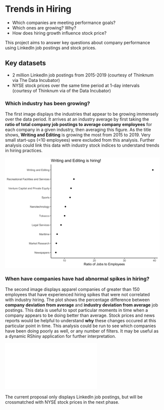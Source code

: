 # Trends in Hiring

+ Which companies are meeting performance goals? 
+ Which ones are growing? Why? 
+ How does hiring growth influence stock price?

This project aims to answer key questions about company performance using LinkedIn job postings and stock prices.

## Key datasets

  + 2 million LinkedIn job postings from 2015-2019 (courtesy of Thinknum via The Data Incubator)
  + NYSE stock prices over the same time period at 1-day intervals (courtesy of Thinknum via of the Data Incubator)

### Which industry has been growing?

The first image displays the industries that appear to be growing immensely over the data period. It arrives at an industry average by first taking the **ratio of total company job postings to average company employees** for each company in a given industry, then averaging this figure. As the title shows, **Writing and Editing** is growing the most from 2015 to 2019. Very small start-ups (<10 employees) were excluded from this analysis. Further analysis could link this data with industry stock indices to understand trends in hiring practices.

![](images/industry_hiring.png)

### When have companies have had abnormal spikes in hiring?

The second image displays apparel companies of greater than 150 employees that have experienced hiring spikes that were not correlated with industry hiring. The plot shows the percentage difference between **company deviation from average** and **industry deviation from average** job postings. This data is useful to spot particular moments in time when a company appears to be doing better than average. Stock prices and news reports would be helpful to understand **why** these changes occured at this particular point in time. This analysis could be run to see which companies have been doing poorly as well, or any number of filters. It may be useful as a dynamic RShiny application for further interpretation.

![](apparel_companies.html)

The current proposal only displays LinkedIn job postings, but will be crossmatched with NYSE stock prices in the next phase.
